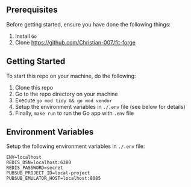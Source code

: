 ## Prerequisites

Before getting started, ensure you have done the following things:

1. Install `Go`
2. Clone https://github.com/Christian-007/fit-forge

## Getting Started

To start this repo on your machine, do the following:

1.  Clone this repo
2.  Go to the repo directory on your machine
3.  Execute `go mod tidy && go mod vendor`
4.  Setup the environment variables in `./.env` file (see below for details)
5.  Finally, `make run` to run the Go app with `.env` file

## Environment Variables

Setup the following environment variables in `./.env` file:

```
ENV=localhost
REDIS_DSN=localhost:6380
REDIS_PASSWORD=secret
PUBSUB_PROJECT_ID=local-project
PUBSUB_EMULATOR_HOST=localhost:8085
```
